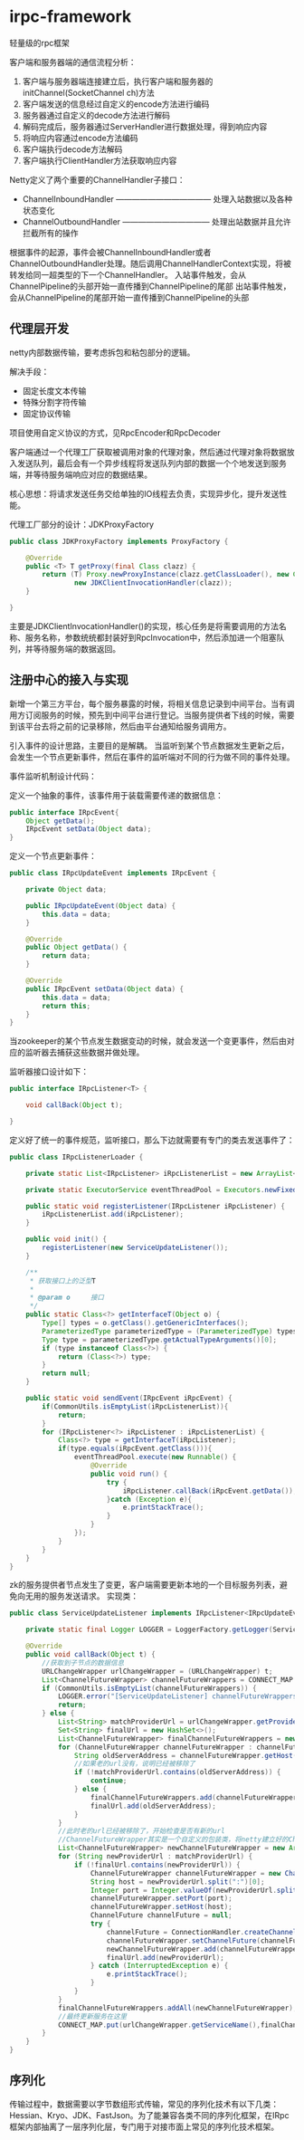 # irpc-framework
轻量级的rpc框架

客户端和服务器端的通信流程分析：

1. 客户端与服务器端连接建立后，执行客户端和服务器的initChannel(SocketChannel ch)方法
2. 客户端发送的信息经过自定义的encode方法进行编码
3. 服务器通过自定义的decode方法进行解码
4. 解码完成后，服务器通过ServerHandler进行数据处理，得到响应内容
5. 将响应内容通过encode方法编码
6. 客户端执行decode方法解码
7. 客户端执行ClientHandler方法获取响应内容

Netty定义了两个重要的ChannelHandler子接口：
- ChannelInboundHandler ———————————— 处理入站数据以及各种状态变化
- ChannelOutboundHandler ——————————— 处理出站数据并且允许拦截所有的操作

根据事件的起源，事件会被ChannelInboundHandler或者ChannelOutboundHandler处理。随后调用ChannelHandlerContext实现，将被转发给同一超类型的下一个ChannelHandler。
入站事件触发，会从ChannelPipeline的头部开始一直传播到ChannelPipeline的尾部
出站事件触发，会从ChannelPipeline的尾部开始一直传播到ChannelPipeline的头部

## 代理层开发

netty内部数据传输，要考虑拆包和粘包部分的逻辑。

解决手段：
- 固定长度文本传输
- 特殊分割字符传输
- 固定协议传输

项目使用自定义协议的方式，见RpcEncoder和RpcDecoder

客户端通过一个代理工厂获取被调用对象的代理对象，然后通过代理对象将数据放入发送队列，最后会有一个异步线程将发送队列内部的数据一个个地发送到服务端，并等待服务端响应对应的数据结果。

核心思想：将请求发送任务交给单独的IO线程去负责，实现异步化，提升发送性能。

代理工厂部分的设计：JDKProxyFactory
```java
public class JDKProxyFactory implements ProxyFactory {

    @Override
    public <T> T getProxy(final Class clazz) {
        return (T) Proxy.newProxyInstance(clazz.getClassLoader(), new Class[]{clazz},
                new JDKClientInvocationHandler(clazz));
    }

}
```
主要是JDKClientInvocationHandler()的实现，核心任务是将需要调用的方法名称、服务名称，参数统统都封装好到RpcInvocation中，然后添加进一个阻塞队列，并等待服务端的数据返回。

## 注册中心的接入与实现

新增一个第三方平台，每个服务暴露的时候，将相关信息记录到中间平台。当有调用方订阅服务的时候，预先到中间平台进行登记。当服务提供者下线的时候，需要到该平台去将之前的记录移除，然后由平台通知给服务调用方。


引入事件的设计思路，主要目的是解耦。
当监听到某个节点数据发生更新之后，会发生一个节点更新事件，然后在事件的监听端对不同的行为做不同的事件处理。

事件监听机制设计代码：

定义一个抽象的事件，该事件用于装载需要传递的数据信息：
```java
public interface IRpcEvent{
    Object getData();
    IRpcEvent setData(Object data);
}
```

定义一个节点更新事件：

```java
public class IRpcUpdateEvent implements IRpcEvent {

    private Object data;

    public IRpcUpdateEvent(Object data) {
        this.data = data;
    }

    @Override
    public Object getData() {
        return data;
    }

    @Override
    public IRpcEvent setData(Object data) {
        this.data = data;
        return this;
    }
}
```
当zookeeper的某个节点发生数据变动的时候，就会发送一个变更事件，然后由对应的监听器去捕获这些数据并做处理。

监听器接口设计如下：
```java
public interface IRpcListener<T> {

    void callBack(Object t);

}
```
定义好了统一的事件规范，监听接口，那么下边就需要有专门的类去发送事件了：
```java
public class IRpcListenerLoader {

    private static List<IRpcListener> iRpcListenerList = new ArrayList<>();

    private static ExecutorService eventThreadPool = Executors.newFixedThreadPool(2);

    public static void registerListener(IRpcListener iRpcListener) {
        iRpcListenerList.add(iRpcListener);
    }

    public void init() {
        registerListener(new ServiceUpdateListener());
    }

    /**
     * 获取接口上的泛型T
     *
     * @param o     接口
     */
    public static Class<?> getInterfaceT(Object o) {
        Type[] types = o.getClass().getGenericInterfaces();
        ParameterizedType parameterizedType = (ParameterizedType) types[0];
        Type type = parameterizedType.getActualTypeArguments()[0];
        if (type instanceof Class<?>) {
            return (Class<?>) type;
        }
        return null;
    }

    public static void sendEvent(IRpcEvent iRpcEvent) {
        if(CommonUtils.isEmptyList(iRpcListenerList)){
            return;
        }
        for (IRpcListener<?> iRpcListener : iRpcListenerList) {
            Class<?> type = getInterfaceT(iRpcListener);
            if(type.equals(iRpcEvent.getClass())){
                eventThreadPool.execute(new Runnable() {
                    @Override
                    public void run() {
                        try {
                            iRpcListener.callBack(iRpcEvent.getData());
                        }catch (Exception e){
                            e.printStackTrace();
                        }
                    }
                });
            }
        }
    }
}
```
zk的服务提供者节点发生了变更，客户端需要更新本地的一个目标服务列表，避免向无用的服务发送请求。
实现类：
```java
public class ServiceUpdateListener implements IRpcListener<IRpcUpdateEvent> {

    private static final Logger LOGGER = LoggerFactory.getLogger(ServiceUpdateListener.class);

    @Override
    public void callBack(Object t) {
        //获取到子节点的数据信息
        URLChangeWrapper urlChangeWrapper = (URLChangeWrapper) t;
        List<ChannelFutureWrapper> channelFutureWrappers = CONNECT_MAP.get(urlChangeWrapper.getServiceName());
        if (CommonUtils.isEmptyList(channelFutureWrappers)) {
            LOGGER.error("[ServiceUpdateListener] channelFutureWrappers is empty");
            return;
        } else {
            List<String> matchProviderUrl = urlChangeWrapper.getProviderUrl();
            Set<String> finalUrl = new HashSet<>();
            List<ChannelFutureWrapper> finalChannelFutureWrappers = new ArrayList<>();
            for (ChannelFutureWrapper channelFutureWrapper : channelFutureWrappers) {
                String oldServerAddress = channelFutureWrapper.getHost() + ":" + channelFutureWrapper.getPort();
                //如果老的url没有，说明已经被移除了
                if (!matchProviderUrl.contains(oldServerAddress)) {
                    continue;
                } else {
                    finalChannelFutureWrappers.add(channelFutureWrapper);
                    finalUrl.add(oldServerAddress);
                }
            }
            //此时老的url已经被移除了，开始检查是否有新的url
            //ChannelFutureWrapper其实是一个自定义的包装类，将netty建立好的ChannelFuture做了一些封装
            List<ChannelFutureWrapper> newChannelFutureWrapper = new ArrayList<>();
            for (String newProviderUrl : matchProviderUrl) {
                if (!finalUrl.contains(newProviderUrl)) {
                    ChannelFutureWrapper channelFutureWrapper = new ChannelFutureWrapper();
                    String host = newProviderUrl.split(":")[0];
                    Integer port = Integer.valueOf(newProviderUrl.split(":")[1]);
                    channelFutureWrapper.setPort(port);
                    channelFutureWrapper.setHost(host);
                    ChannelFuture channelFuture = null;
                    try {
                        channelFuture = ConnectionHandler.createChannelFuture(host,port);
                        channelFutureWrapper.setChannelFuture(channelFuture);
                        newChannelFutureWrapper.add(channelFutureWrapper);
                        finalUrl.add(newProviderUrl);
                    } catch (InterruptedException e) {
                        e.printStackTrace();
                    }
                }
            }
            finalChannelFutureWrappers.addAll(newChannelFutureWrapper);
            //最终更新服务在这里
            CONNECT_MAP.put(urlChangeWrapper.getServiceName(),finalChannelFutureWrappers);
        }
    }
}
```

## 序列化

传输过程中，数据需要以字节数组形式传输，常见的序列化技术有以下几类：Hessian、Kryo、JDK、FastJson。为了能兼容各类不同的序列化框架，在IRpc框架内部抽离了一层序列化层，专门用于对接市面上常见的序列化技术框架。



